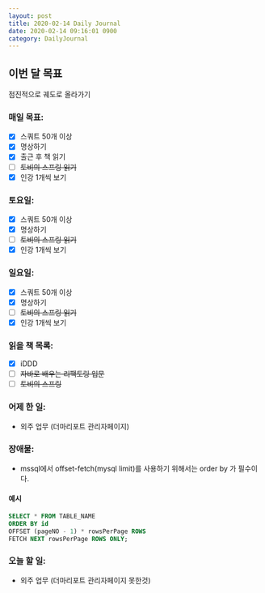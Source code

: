 ```yaml
---
layout: post
title: 2020-02-14 Daily Journal
date: 2020-02-14 09:16:01 0900
category: DailyJournal
---
```


## 이번 달 목표
점진적으로 궤도로 올라가기

### 매일 목표:
- [x] 스쿼트 50개 이상
- [x] 명상하기
- [x] 출근 후 책 읽기
- [ ] ~~토비의 스프링 읽기~~
- [x] 인강 1개씩 보기

### 토요일:
- [x] 스쿼트 50개 이상
- [x] 명상하기
- [ ] ~~토비의 스프링 읽기~~
- [x] 인강 1개씩 보기

### 일요일:
- [x] 스쿼트 50개 이상
- [x] 명상하기
- [ ] ~~토비의 스프링 읽기~~
- [x] 인강 1개씩 보기

### 읽을 책 목록:
- [x] iDDD
- [ ] ~~자바로 배우는 리팩토링 입문~~
- [ ] ~~토비의 스프링~~

### 어제 한 일:
* 외주 업무 (더마리포트 관리자페이지)

### 장애물:
* mssql에서 offset-fetch(mysql limit)를 사용하기 위해서는 order by 가 필수이다.
#### 예시
```sql
SELECT * FROM TABLE_NAME
ORDER BY id
OFFSET (pageNO - 1) * rowsPerPage ROWS
FETCH NEXT rowsPerPage ROWS ONLY;
```

### 오늘 할 일:
* 외주 업무 (더마리포트 관리자페이지 못한것)
